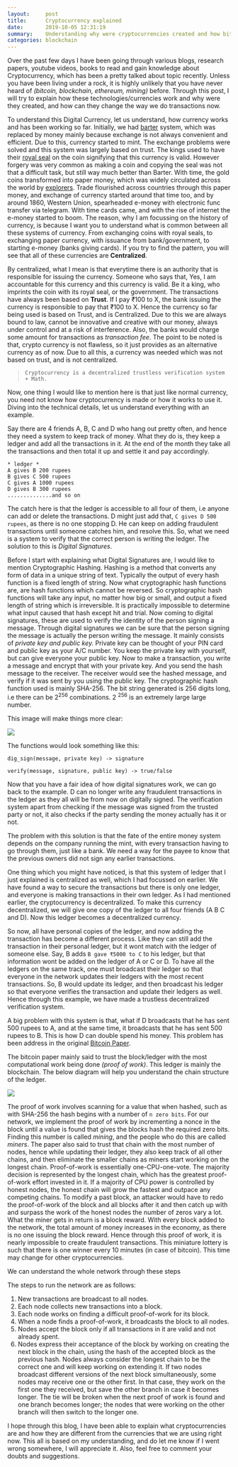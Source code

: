 ```yaml
---
layout:     post
title:      Cryptocurrency explained
date:       2019-10-05 12:31:19
summary:    Understanding why were cryptocurrencies created and how bitcoin works. 
categories: blockchain
---
```



<!-- # cryptocurrency explained.  -->

Over the past few days I have been going through various blogs, research papers, youtube videos, books to read and gain knowledge about Cryptocurrency, which has been a pretty talked about topic recently. Unless you have been living under a rock, it is highly unlikely that you have never heard of _(bitcoin, blockchain, ethereum, mining)_ before. Through this post, I will try to explain how these technologies/currencies work and why were they created, and how can they change the way we do transactions now. 

To understand this Digital Currency, let us understand, how currency works and has been working so far. 
Initially, we had [barter](https://en.wikipedia.org/wiki/Barter) system, which was replaced by money mainly because exchange is not always convenient and efficient. 
Due to this, currency started to mint. The exchange problems were solved and this system was largely based on trust. The kings used to have their [royal seal](https://en.wikipedia.org/wiki/Alyattes_of_Lydia) on the coin signifying that this currency is valid. However forgery was very common as making a coin and copying the seal was not that a difficult task, but still way much better than Barter. 
With time, the gold coins transformed into paper money, which was widely circulated across the world by [explorers](https://en.wikisource.org/wiki/The_Travels_of_Marco_Polo/Book_2/Chapter_24). Trade flourished across countries through this paper money, and exchange of currency started around that time too, and by around 1860, Western Union, spearheaded e-money with electronic func transfer via telegram. With time cards came, and with the rise of internet the e-money started to boom. 
The reason, why I am focussing on the history of currency, is because I want you to understand what is common between all these systems of currency. From exchanging coins with royal seals, to exchanging paper currency, with issuance from bank/government, to starting e-money (banks giving cards). If you try to find the pattern, you will see that all of these currencies are **Centralized**.

By centralized, what I mean is that everytime there is an authority that is responsible for issuing the currency. Someone who says that, Yes, I am accountable for this currency and this currency is valid. Be it a king, who imprints the coin with its royal seal, or the government. The transactions have always been based on **Trust**. If I pay ₹100 to X, the bank issuing the currency is responsible to pay that ₹100 to X. Hence the currency so far being used is based on Trust, and is Centralized. Due to this we are always bound to law, cannot be innovative and creative with our money, always under control and at a risk of interference. Also, the banks would charge some amount for transactions as _transaction fee_. The point to be noted is that, crypto currency is not flawless, so it just provides as an alternative currency as of now. Due to all this, a currency was needed which was not based on trust, and is not centralized. 
> `Cryptocurrency is a decentralized trustless verification system + Math.`

Now, one thing I would like to mention here is that just like normal currency, you need not know how cryptocurrency is made or how it works to use it. Diving into the technical details, let us understand everything with an example.


Say there are 4 friends A, B, C and D who hang out pretty often, and hence they need a system to keep track of money. What they do is, they keep a ledger and add all the transactions in it. At the end of the month they take all the transactions and then total it up and settle it and pay accordingly.


```
* ledger *
A gives B 200 rupees
B gives C 500 rupees
C gives A 1000 rupees
D gives B 300 rupees
..............and so on
```

The catch here is that the ledger is accessible to all four of them, i.e anyone can add or delete the transactions. D might just add that, `C gives D 500 rupees`, as there is no one stopping D. He can keep on adding fraudulent transactions until someone catches him, and resolve this. So, what we need is a system to verify that the correct person is writing the ledger. The solution to this is *Digital Signatures*. 

Before I start with explaining what Digital Signatures are, I would like to mention Cryptographic Hashing. Hashing is a method that converts any form of data in a unique string of text. Typically the output of every hash function is a fixed length of string. Now what cryptographic hash functions are, are hash functions which cannot be reversed. 
So cryptographic hash functions will take any input, no matter how big or small, and output a fixed length of string which is irreversible. It is practically impossible to determine what input caused that hash except hit and trial. Now coming to digital signatures, these are used to verify the identity of the person signing a message. Through digital signatures we can be sure that the person signing the message is actually the person writing the message. It mainly consists of _private key and public key._ Private key can be thought of your PIN card and public key as your A/C number. You keep the private key with yourself, but can give everyone your public key. Now to make a transaction, you write a message and encrypt that with your private key. And you send the hash message to the receiver. The receiver would see the hashed message, and verify if it was sent by you using the public key. The cryptographic hash function used is mainly SHA-256. The bit string generated is 256 digits long, i.e there can be 2<sup>256</sup> combinations. 2 <sup>256</sup> is an extremely large large number. 

This image will make things more clear: 


![](/images/bitcoin2.png)

The functions would look something like this: 

```
dig_sign(message, private key) -> signature

verify(message, signature, public key) -> true/false

```


Now that you have a fair idea of how digital signatures work, we can go back to the example. D can no longer write any fraudulent transactions in the ledger as they all will be from now on digitally signed. The verification system apart from checking if the message was signed from the trusted party or not, it also checks if the party sending the money actually has it or not. 


The problem with this solution is that the fate of the entire money system depends on the company running the mint, with every transaction having to go through them, just like a bank. We need a way for the payee to know that the previous owners did not sign any earlier transactions.

One thing which you might have noticed, is that this system of ledger that I just explained is centralized as well, which I had focussed on earlier. We have found a way to secure the transactions but there is only one ledger, and everyone is making transactions in their own ledger. As I had mentioned earlier, the cryptocurrency is decentralized. To make this currency decentralized, we will give one copy of the ledger to all four friends (A B C and D). Now this ledger becomes a decentralized currency.


So now, all have personal copies of the ledger, and now adding the transaction has become a different process. Like they can still add the transaction in their personal ledger, but it wont match with the ledger of someone else. Say, B adds `B gave ₹5000 to C` to his ledger, but that information wont be added on the ledger of A or C or D. To have all the ledgers on the same track, one must broadcast their ledger so that everyone in the network updates their ledgers with the most recent transactions. So, B would update its ledger, and then broadcast his ledger so that everyone verifies the transaction and update their ledgers as well. Hence through this example, we have made a trustless decentralized verification system.


A big problem with this system is that, what if D broadcasts that he has sent 500 rupees to A, and at the same time, it broadcasts that he has sent 500 rupees to B. This is how D can double spend his money. This problem has been address in the original [Bitcoin Paper](https://bitcoin.org/bitcoin.pdf). 


The bitcoin paper mainly said to trust the block/ledger with the most computational work being done _(proof of work)_. This ledger is mainly the blockchain. The below diagram will help you understand the chain structure of the ledger.

![](/images/bitcoin1.png) 

The proof of work involves scanning for a value that when hashed, such as with SHA-256 the hash begins with a number of `n zero bits`. 
For our network, we implement the proof of work by incrementing a nonce in the block until a value is found that gives the blocks hash the required zero bits. Finding this number is called *mining*, and the people who do this are called *miners*. The paper also said to trust that chain with the most number of nodes, hence while updating their ledger, they also keep track of all other chains, and then eliminate the smaller chains as miners start working on the longest chain. 
Proof-of-work is essentially one-CPU-one-vote. The majority decision is represented by the longest chain, which has the greatest proof-of-work effort invested in it. If a majority of CPU power is controlled by honest nodes, the honest chain will grow the fastest and outpace any competing chains. To modify a past block, an attacker would have to redo the proof-of-work of the block and all blocks after it and then catch up with and surpass the work of the honest nodes the number of zeros vary a lot. What the miner gets in return is a block reward. With every block added to the network, the total amount of money increases in the economy, as there is no one issuing the block reward. Hence through this proof of work, it is nearly impossible to create fraudulent transactions. This miniature lottery is such that there is one winner every 10 minutes (in case of  bitcoin). This time may change for other cryptocurrencies.  


We can understand the whole network through these steps


The steps to run the network are as follows:

1. New transactions are broadcast to all nodes.
2. Each node collects new transactions into a block.
3. Each node works on finding a difficult proof-of-work for its block.
4. When a node finds a proof-of-work, it broadcasts the block to all nodes.
5. Nodes accept the block only if all transactions in it are valid and not already spent.
6. Nodes express their acceptance of the block by working on creating the next block in the chain, using the hash of the accepted block as the previous hash. Nodes always consider the longest chain to be the correct one and will keep working on extending it. If two nodes broadcast different versions of the next block simultaneously, some nodes may receive one or the other first. In that case, they work on the first one they received, but save the other branch in case it becomes longer. The tie will be broken when the next proof of work is found and one branch becomes longer; the nodes that were working on the other branch will then switch to the longer one.



I hope through this blog, I have been able to explain what cryptocurrencies are and how they are different from the currencies that we are using right now. This all is based on my understanding, and do let me know if I went wrong somewhere, I will appreciate it. Also, feel free to comment your doubts and suggestions. 
